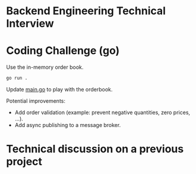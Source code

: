 # Backend Engineering Technical Interview

# **Coding Challenge (go)**

Use the in-memory order book.
```bash
go run .
```

Update [main.go](./main.go) to play with the orderbook.

Potential improvements:
- Add order validation (example: prevent negative quantities, zero prices, ...).
- Add async publishing to a message broker.

# **Technical discussion on a previous project**